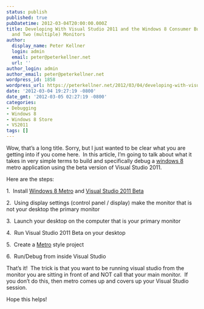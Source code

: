 ```yaml
---
status: publish
published: true
pubDatetime: 2012-03-04T20:00:00.000Z
title: Developing With Visual Studio 2011 and the Windows 8 Consumer Build With Metro
  and Two (multiple) Monitors
author:
  display_name: Peter Kellner
  login: admin
  email: peter@peterkellner.net
  url: ''
author_login: admin
author_email: peter@peterkellner.net
wordpress_id: 1858
wordpress_url: https://peterkellner.net/2012/03/04/developing-with-visual-studio-2011-and-the-windows-8-consumer-build-with-metro-and-two-multiple-monitors/
date: '2012-03-04 19:27:19 -0800'
date_gmt: '2012-03-05 02:27:19 -0800'
categories:
- Debugging
- Windows 8
- Windows 8 Store
- VS2011
tags: []
---
```

<p>Wow, that’s a long title. Sorry, but I just wanted to be clear what you are getting into if you come here.&#160; In this article, I’m going to talk about what it takes in very simple terms to build and specifically debug a <a href="http://msdn.microsoft.com/en-us/windows/apps">windows 8</a> metro application using the beta version of Visual Studio 2011.</p>
<p>Here are the steps:</p>
<p>1.&#160; Install <a href="http://windows.microsoft.com/en-US/windows-8/download?ocid=W_MSC_W8P_DevCenter_MetroApps_EN-US">Windows 8 Metro</a> and <a href="http://www.microsoft.com/visualstudio/11/en-us">Visual Studio 2011 Beta</a></p>
<p>2.&#160; Using display settings (control panel / display) make the monitor that is not your desktop the primary monitor</p>
<p>3.&#160; Launch your desktop on the computer that is your primary monitor</p>
<p>4.&#160; Run Visual Studio 2011 Beta on your desktop</p>
<p>5.&#160; Create a <a href="http://en.wikipedia.org/wiki/Windows_8">Metro</a> style project</p>
<p>6.&#160; Run/Debug from inside Visual Studio</p>
<p>That’s it!&#160; The trick is that you want to be running visual studio from the monitor you are sitting in front of and NOT call that your main monitor.&#160; If you don’t do this, then metro comes up and covers up your Visual Studio session.</p>
<p>Hope this helps!</p>
